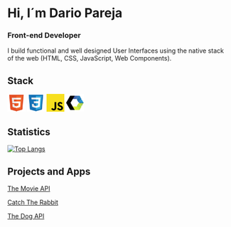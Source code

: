 # Hi, I´m Dario Pareja
### Front-end Developer
I build functional and well designed User Interfaces using the native stack of the web (HTML, CSS, JavaScript, Web Components).

##  Stack

<div>
  <span>
    <img src='https://raw.githubusercontent.com/darioparejadiaz/darioparejadiaz/5134b6c189ba2c11da9ed2f4beeca34c054bb26a/assets/icons/HTML5.svg' alt='HTML' width='40'>
  </span>

  <span>
    <img src='https://raw.githubusercontent.com/darioparejadiaz/darioparejadiaz/5134b6c189ba2c11da9ed2f4beeca34c054bb26a/assets/icons/CSS3.svg' alt='CSS' width='40'>
  </span>

  <span>
    <img src='https://raw.githubusercontent.com/darioparejadiaz/darioparejadiaz/5134b6c189ba2c11da9ed2f4beeca34c054bb26a/assets/icons/JS.svg' alt='JS' width='40'>
  </span>

  <span>
    <img src='https://raw.githubusercontent.com/darioparejadiaz/darioparejadiaz/5134b6c189ba2c11da9ed2f4beeca34c054bb26a/assets/icons/web-component.svg' alt='Web Components' width='40'>
  </span>
</div>

##  Statistics

[![Top Langs](https://github-readme-stats.vercel.app/api/top-langs/?username=darioparejadiaz&theme=gruvbox)](https://github.com/anuraghazra/github-readme-stats)

##  Projects and Apps
<p><a href="https://darioparejadiaz.com/the-movie-api" target="_blank">The Movie API</a></p>
<p><a href="https://darioparejadiaz.com/catch-the-rabbit-game" target="_blank">Catch The Rabbit</a></p>
<p><a href="https://darioparejadiaz.com/the-dog-api" target="_blank">The Dog API</a></p>

